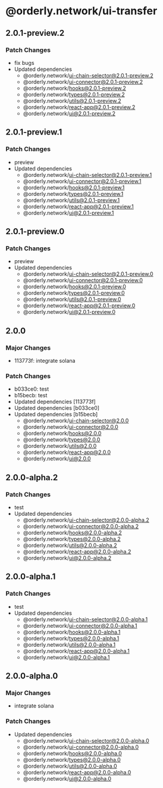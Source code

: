 # @orderly.network/ui-transfer

## 2.0.1-preview.2

### Patch Changes

- fix bugs
- Updated dependencies
  - @orderly.network/ui-chain-selector@2.0.1-preview.2
  - @orderly.network/ui-connector@2.0.1-preview.2
  - @orderly.network/hooks@2.0.1-preview.2
  - @orderly.network/types@2.0.1-preview.2
  - @orderly.network/utils@2.0.1-preview.2
  - @orderly.network/react-app@2.0.1-preview.2
  - @orderly.network/ui@2.0.1-preview.2

## 2.0.1-preview.1

### Patch Changes

- preview
- Updated dependencies
  - @orderly.network/ui-chain-selector@2.0.1-preview.1
  - @orderly.network/ui-connector@2.0.1-preview.1
  - @orderly.network/hooks@2.0.1-preview.1
  - @orderly.network/types@2.0.1-preview.1
  - @orderly.network/utils@2.0.1-preview.1
  - @orderly.network/react-app@2.0.1-preview.1
  - @orderly.network/ui@2.0.1-preview.1

## 2.0.1-preview.0

### Patch Changes

- preview
- Updated dependencies
  - @orderly.network/ui-chain-selector@2.0.1-preview.0
  - @orderly.network/ui-connector@2.0.1-preview.0
  - @orderly.network/hooks@2.0.1-preview.0
  - @orderly.network/types@2.0.1-preview.0
  - @orderly.network/utils@2.0.1-preview.0
  - @orderly.network/react-app@2.0.1-preview.0
  - @orderly.network/ui@2.0.1-preview.0

## 2.0.0

### Major Changes

- 113773f: integrate solana

### Patch Changes

- b033ce0: test
- b15becb: test
- Updated dependencies [113773f]
- Updated dependencies [b033ce0]
- Updated dependencies [b15becb]
  - @orderly.network/ui-chain-selector@2.0.0
  - @orderly.network/ui-connector@2.0.0
  - @orderly.network/hooks@2.0.0
  - @orderly.network/types@2.0.0
  - @orderly.network/utils@2.0.0
  - @orderly.network/react-app@2.0.0
  - @orderly.network/ui@2.0.0

## 2.0.0-alpha.2

### Patch Changes

- test
- Updated dependencies
  - @orderly.network/ui-chain-selector@2.0.0-alpha.2
  - @orderly.network/ui-connector@2.0.0-alpha.2
  - @orderly.network/hooks@2.0.0-alpha.2
  - @orderly.network/types@2.0.0-alpha.2
  - @orderly.network/utils@2.0.0-alpha.2
  - @orderly.network/react-app@2.0.0-alpha.2
  - @orderly.network/ui@2.0.0-alpha.2

## 2.0.0-alpha.1

### Patch Changes

- test
- Updated dependencies
  - @orderly.network/ui-chain-selector@2.0.0-alpha.1
  - @orderly.network/ui-connector@2.0.0-alpha.1
  - @orderly.network/hooks@2.0.0-alpha.1
  - @orderly.network/types@2.0.0-alpha.1
  - @orderly.network/utils@2.0.0-alpha.1
  - @orderly.network/react-app@2.0.0-alpha.1
  - @orderly.network/ui@2.0.0-alpha.1

## 2.0.0-alpha.0

### Major Changes

- integrate solana

### Patch Changes

- Updated dependencies
  - @orderly.network/ui-chain-selector@2.0.0-alpha.0
  - @orderly.network/ui-connector@2.0.0-alpha.0
  - @orderly.network/hooks@2.0.0-alpha.0
  - @orderly.network/types@2.0.0-alpha.0
  - @orderly.network/utils@2.0.0-alpha.0
  - @orderly.network/react-app@2.0.0-alpha.0
  - @orderly.network/ui@2.0.0-alpha.0
